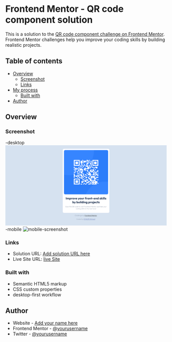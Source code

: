 # Frontend Mentor - QR code component solution

This is a solution to the [QR code component challenge on Frontend Mentor](https://www.frontendmentor.io/challenges/qr-code-component-iux_sIO_H). Frontend Mentor challenges help you improve your coding skills by building realistic projects. 

## Table of contents

- [Overview](#overview)
  - [Screenshot](#screenshot)
  - [Links](#links)
- [My process](#my-process)
  - [Built with](#built-with)
- [Author](#author)

## Overview

### Screenshot
-desktop
![desktop-screenshot](./images/desktop-screenshot.png)
-mobile
![mobile-screenshot](./images/mobile-screenshot.png)

### Links

- Solution URL: [Add solution URL here](https://github.com/AhmedKhazri/qr-code-component)
- Live Site URL: [live Site](https://ahmedkhazri.github.io/qr-code-component/)

### Built with

- Semantic HTML5 markup
- CSS custom properties
- desktop-first workflow

## Author

- Website - [Add your name here](https://www.your-site.com)
- Frontend Mentor - [@yourusername](https://www.frontendmentor.io/profile/yourusername)
- Twitter - [@yourusername](https://www.twitter.com/yourusername)